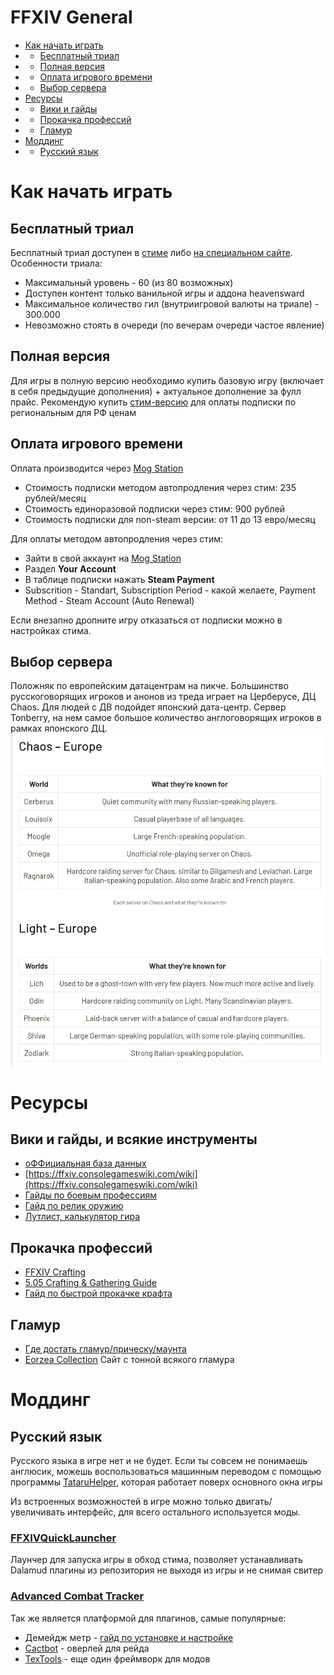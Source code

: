 FFXIV General 
=============================
- [Как начать играть](#Как-начать-играть)
- - [Бесплатный триал](#Бесплатный-триал)
- - [Полная версия](#Полная-версия)
- - [Оплата игрового времени](#Оплата-игрового-времени)
- - [Выбор сервера](#Выбор-сервера)
- [Ресурсы](#Ресурсы)
- - [Вики и гайды](#Вики-и-гайды)
- - [Прокачка профессий](#Прокачка-профессий)
- - [Гламур](#Гламур)
- [Моддинг](#Моддинг)
- - [Русский язык](#Русский-язык)



# Как начать играть
## Бесплатный триал 
Бесплатный триал доступен в [стиме](https://store.steampowered.com/app/312060/FINAL_FANTASY_XIV_Online_Free_Trial/) либо [на специальном сайте](https://freetrial.finalfantasyxiv.com/gb/).
Особенности триала:
* Максимальный уровень - 60 (из 80 возможных)
* Доступен контент только ванильной игры и аддона heavensward
* Максимальное количество гил (внутриигровой валюты на триале) - 300.000
* Невозможно стоять в очереди (по вечерам очереди частое явление)
## Полная версия
Для игры в полную версию необходимо купить базовую игру (включает в себя предыдущие дополнения) + актуальное дополнение за фулл прайс. 
Рекомендую купить [стим-версию](https://store.steampowered.com/bundle/9957/FINAL_FANTASY_XIV_Online_Complete_Edition/) для оплаты подписки по региональным для РФ ценам
## Оплата игрового времени
Оплата производится через [Mog Station](https://mogstation.com/)
- Стоимость подписки методом автопродления через стим: 235 рублей/месяц
- Стоимость единоразовой подписки через стим: 900 рублей
- Стоимость подписки для non-steam версии: от 11 до 13 евро/месяц

Для оплаты методом автопродления через стим:
* Зайти в свой аккаунт на [Mog Station](https://mogstation.com/)
* Раздел **Your Account**
* В таблице подписки нажать **Steam Payment**
* Subscrition - Standart,  Subscription Period - какой желаете, Payment Method - Steam Account (Auto Renewal) 

Если внезапно дропните игру отказаться от подписки можно в настройках стима.

## Выбор сервера
Положняк по европейским датацентрам на пикче. Большинство русскоговорящих игроков и анонов из треда играет на Церберусе, ДЦ Chaos. Для людей с ДВ подойдет японский дата-центр. Сервер Tonberry, на нем самое большое количество англоговорящих игроков в рамках японского ДЦ.
![Screenshot](res/16254304444892.jpg)


# Ресурсы
## Вики и гайды, и всякие инструменты
- [оФФициальная база данных](https://na.finalfantasyxiv.com/lodestone/playguide/db/)
- [https://ffxiv.consolegameswiki.com/wiki](https://ffxiv.consolegameswiki.com/wiki)
- [Гайды по боевым профессиям](https://saltedxiv.com)
- [Гайд по релик оружию](http://ffxivguild.com/ffxiv-relic-zodiac-weapon-complete-guide)
- [Лутлист, калькулятор гира](http://ffxiv.ariyala.com)


## Прокачка профессий
- [FFXIV Crafting](http://ffxivcrafting.com)
- [5.05 Crafting & Gathering Guide](https://docs.google.com/document/d/1L1aDMxZOjhdmzsilToDvsrwqfcUOs6NKxhsCBa1IwVQ/preview)
- [Гайд по быстрой прокачке крафта](https://docs.google.com/spreadsheets/d/1zL5XrqwMej9RKTcGslVg3by5OnpKWxf_wStcZT97N-Q/edit#gid=0)


## Гламур
- [Где достать гламур/прическу/маунта](https://ffxivcollect.com/)
- [Eorzea Collection](https://ffxiv.eorzeacollection.com/) Сайт с тонной всякого гламура

# Моддинг

## Русский язык

Русского языка в игре нет и не будет. Если ты совсем не понимаешь англюсик, можешь воспользоваться машинным переводом с помощью программы [TataruHelper](https://github.com/NightlyRevenger/TataruHelper), которая работает поверх основного окна игры

Из встроенных возможностей в игре можно только двигать/увеличивать интерфейс, для всего остального используется моды.

### [FFXIVQuickLauncher](https://github.com/goatcorp/FFXIVQuickLauncher) 
Лаунчер для запуска игры в обход стима, позволяет устанавливать Dalamud плагины из репозитория не выходя из игры и не снимая свитер 
### [Advanced Combat Tracker](https://advancedcombattracker.com/download.php)
Так же является платформой для плагинов, самые популярные:
- Демейдж метр - [гайд по установке и настройке](https://gist.github.com/TomRichter/e044a3dff5c50024cf514ffb20a201a9)
- [Cactbot](https://github.com/quisquous/cactbot) - оверлей для рейда
- [TexTools](https://www.ffxiv-textools.net) - еще один фреймворк для модов